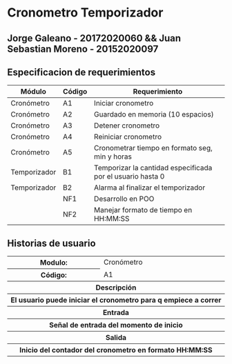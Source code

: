# Cronometro Temporizador

## Jorge Galeano - 20172020060 && Juan Sebastian Moreno - 20152020097

## Especificacion de requerimientos
| Módulo | Código | Requerimiento |
| ------------- | ------------- | ------------- |
| Cronómetro | A1 |	Iniciar cronometro |
| Cronómetro | A2 |	Guardado en memoria (10 espacios) |
| Cronómetro | A3 |	Detener cronometro |
| Cronómetro | A4 |	Reiniciar cronometro |
| Cronómetro | A5 | Cronometrar tiempo en formato seg, min y horas |
| Temporizador | B1 |	Temporizar la cantidad especificada por el usuario hasta 0 |
| Temporizador | B2 |	Alarma al finalizar el temporizador  |
| | NF1 |	Desarrollo en POO |
| | NF2 |	Manejar formato de tiempo en HH:MM:SS |

## Historias de usuario
<table>
	<tr>
		<th>Modulo:</th>
		<td>Cronómetro</td>
	</tr>
	<tr>
		<th>Código:</th>
		<td>A1</td>
	</tr>
	<tr>
		<th colspan="2">Descripción</th>
	</tr>
	<tr>
		<th colspan="2">El usuario puede iniciar el cronometro para q empiece a correr</th>
	</tr>
	<tr>
		<th colspan="2">Entrada</th>
	</tr>
	<tr>
		<th colspan="2">Señal de entrada del momento de inicio</th>
	</tr>
	<tr>
		<th colspan="2">Salida</th>
	</tr>
	<tr>
		<th colspan="2">Inicio del contador del cronometro en formato HH:MM:SS</th>
	</tr>
</table>
